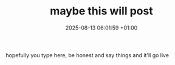 ﻿---
layout: post
title: "maybe this will post"
date: 2025-08-13 06:01:59 +01:00
categories: []
---
hopefully you type here, be honest and say things and it'll go live

